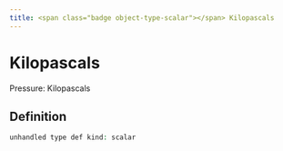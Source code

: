 ```yaml
---
title: <span class="badge object-type-scalar"></span> Kilopascals
---
```

# <span class="badge object-type-scalar"></span> Kilopascals

Pressure: Kilopascals

## Definition

```php
unhandled type def kind: scalar
```
